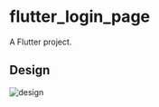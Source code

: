 # flutter_login_page

A Flutter project.

## Design

![design](https://github.com/ychow/Flutter-Login-Page/blob/master/assets/preview.png)
